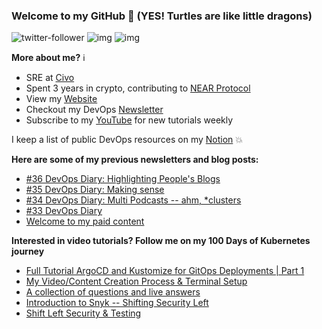 ### Welcome to my GitHub :turtle: (YES! Turtles are like little dragons)

![twitter-follower](https://img.shields.io/twitter/follow/urlichsanais?style=social) ![img](https://img.shields.io/youtube/channel/subscribers/UCb4mfRT5UWpjoUQRcIE2qOQ?label=YouTube%20Subscribers&style=social) ![img](https://img.shields.io/youtube/channel/views/UCb4mfRT5UWpjoUQRcIE2qOQ?label=Total%20views%20on%20my%20YouTube%20Channel&style=social) 

**More about me?** :information_source:
* SRE at [Civo](https://www.civo.com/)
* Spent 3 years in crypto, contributing to [NEAR Protocol](https://github.com/near)
* View my [Website](https://anaisurl.com/)
* Checkout my DevOps [Newsletter](https://anaisurl.com/tag/devops)
* Subscribe to my [YouTube](https://www.youtube.com/c/AnaisUrlichs) for new tutorials weekly

I keep a list of public DevOps resources on my [Notion](https://devops.anaisurl.com/) :boom:

**Here are some of my previous newsletters and blog posts:**
<!-- BLOG-POST-LIST:START -->
- [#36 DevOps Diary: Highlighting People's Blogs](https://anaisurl.com/36-devops-diary/)
- [#35 DevOps Diary: Making sense](https://anaisurl.com/35-devops-diary/)
- [#34 DevOps Diary: Multi Podcasts -- ahm, *clusters](https://anaisurl.com/34-devops-diary/)
- [#33 DevOps Diary](https://anaisurl.com/33-devops-diary/)
- [Welcome to my paid content](https://anaisurl.com/welcome-to-my-blog/)
<!-- BLOG-POST-LIST:END -->

**Interested in video tutorials? Follow me on my 100 Days of Kubernetes journey**
<!-- YOUTUBE-LIST:START -->
- [Full Tutorial ArgoCD and Kustomize for GitOps Deployments | Part 1](https://www.youtube.com/watch?v=571cbVNahpE)
- [My Video/Content Creation Process & Terminal Setup](https://www.youtube.com/watch?v=slvQGMXau90)
- [A collection of questions and live answers](https://www.youtube.com/watch?v=ub1MAIusPwM)
- [Introduction to Snyk -- Shifting Security Left](https://www.youtube.com/watch?v=SW-wy9LrCn8)
- [Shift Left Security & Testing](https://www.youtube.com/watch?v=Daqsffik2Rk)
<!-- YOUTUBE-LIST:END -->
